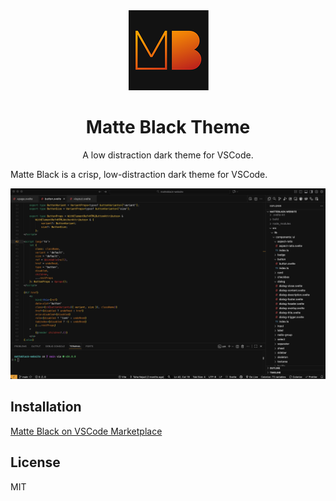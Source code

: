<div align="center">
  <img src="assets/icon.png" alt="Matte Black Theme Icon" />
  <h1>Matte Black Theme</h1>
  <p>A low distraction dark theme for VSCode.</p>
</div>

Matte Black is a crisp, low-distraction dark theme for VSCode.

![Matte Black Theme Preview](assets/screenshot-1.png)

## Installation

[Matte Black on VSCode Marketplace](https://marketplace.visualstudio.com/items?itemName=TahaYVR.matteblack)

## License

MIT

